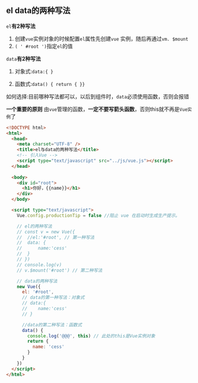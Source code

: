 ## el data的两种写法
`el`**有2种写法**

1. 创建`vue`实例对象的时候配置`el`属性先创建`vue` 实例，随后再通过`vm. $mount`
2. `( ' #root ')`指定`el`的值

`data`**有2种写法**

   1. 对象式:`data:{ }`

   2. 函数式:`data() { return { }}`

         

​		如何选择:目前哪种写法都可以，以后到组件时，`data`必须使用函数，否则会报错

**一个重要的原则**
       由`vue`管理的函数，**一定不要写箭头函数**，否则this就不再是`Vue实例`了

```html
<!DOCTYPE html>
<html>
  <head>
    <meta charset="UTF-8" />
    <title>el与data的两种写法</title>
    <!-- 引入Vue -->
    <script type="text/javascript" src="../js/vue.js"></script>
  </head>
  
  <body>
    <div id="root">
      <h1>你好，{{name}}</h1>
    </div>
  </body>

  <script type="text/javascript">
    Vue.config.productionTip = false //阻止 vue 在启动时生成生产提示。

    // el的两种写法
    // const v = new Vue({
    // 	//el:'#root', // 第一种写法
    // 	data: {
    // 		name:'cess'
    // 	}
    // })
    // console.log(v)
    // v.$mount('#root') // 第二种写法

    // data的两种写法
    new Vue({
      el: '#root',
      // data的第一种写法：对象式
      // data:{
      // 	name:'cess'
      // }

      //data的第二种写法：函数式
      data() {
        console.log('@@@', this) // 此处的this是Vue实例对象
        return {
          name: 'cess'
        }
      }
    })
  </script>
</html>
```

